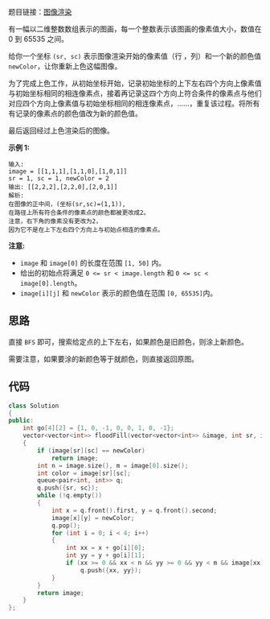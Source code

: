 题目链接：[图像渲染](https://leetcode-cn.com/problems/flood-fill/)

有一幅以二维整数数组表示的图画，每一个整数表示该图画的像素值大小，数值在 0 到 65535 之间。

给你一个坐标 `(sr, sc)` 表示图像渲染开始的像素值（行 ，列）和一个新的颜色值 `newColor`，让你重新上色这幅图像。

为了完成上色工作，从初始坐标开始，记录初始坐标的上下左右四个方向上像素值与初始坐标相同的相连像素点，接着再记录这四个方向上符合条件的像素点与他们对应四个方向上像素值与初始坐标相同的相连像素点，……，重复该过程。将所有有记录的像素点的颜色值改为新的颜色值。

最后返回经过上色渲染后的图像。

**示例 1:**

```
输入: 
image = [[1,1,1],[1,1,0],[1,0,1]]
sr = 1, sc = 1, newColor = 2
输出: [[2,2,2],[2,2,0],[2,0,1]]
解析: 
在图像的正中间，(坐标(sr,sc)=(1,1)),
在路径上所有符合条件的像素点的颜色都被更改成2。
注意，右下角的像素没有更改为2，
因为它不是在上下左右四个方向上与初始点相连的像素点。
```

**注意:**

- `image` 和 `image[0]` 的长度在范围 `[1, 50]` 内。
- 给出的初始点将满足 `0 <= sr < image.length` 和 `0 <= sc < image[0].length`。
- `image[i][j]` 和 `newColor` 表示的颜色值在范围 `[0, 65535]`内。

## 思路

直接 `BFS` 即可，搜索给定点的上下左右，如果颜色是旧颜色，则涂上新颜色。

需要注意，如果要涂的新颜色等于就颜色，则直接返回原图。

## 代码

```cpp
class Solution
{
public:
    int go[4][2] = {1, 0, -1, 0, 0, 1, 0, -1};
    vector<vector<int>> floodFill(vector<vector<int>> &image, int sr, int sc, int newColor)
    {
        if (image[sr][sc] == newColor)
            return image;
        int n = image.size(), m = image[0].size();
        int color = image[sr][sc];
        queue<pair<int, int>> q;
        q.push({sr, sc});
        while (!q.empty())
        {
            int x = q.front().first, y = q.front().second;
            image[x][y] = newColor;
            q.pop();
            for (int i = 0; i < 4; i++)
            {
                int xx = x + go[i][0];
                int yy = y + go[i][1];
                if (xx >= 0 && xx < n && yy >= 0 && yy < m && image[xx][yy] == color)
                    q.push({xx, yy});
            }
        }
        return image;
    }
};
```

